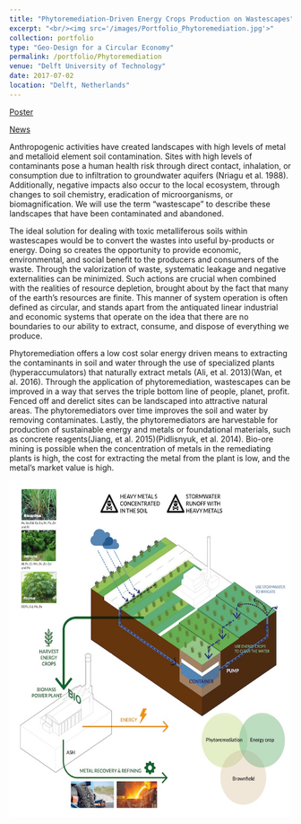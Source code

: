 ```yaml
---
title: "Phytoremediation-Driven Energy Crops Production on Wastescapes"
excerpt: "<br/><img src='/images/Portfolio_Phytoremediation.jpg'>"
collection: portfolio
type: "Geo-Design for a Circular Economy"
permalink: /portfolio/Phytoremediation
venue: "Delft University of Technology"
date: 2017-07-02
location: "Delft, Netherlands"
---
```


[Poster](https://yiw0104.github.io/files/Portfolio_Phytoremediation.pdf)

[News](http://h2020repair.eu/final-presentations-repair-course-geo-design-circular-economy-delft/)

Anthropogenic activities have created landscapes with high levels of metal and metalloid element soil contamination. Sites with high levels of contaminants pose a human health risk through direct contact, inhalation, or consumption due to infiltration to groundwater aquifers (Nriagu et al. 1988). Additionally, negative impacts also occur to the local ecosystem,
through changes to soil chemistry, eradication of microorganisms, or biomagnification. We will use the term “wastescape” to describe these landscapes that have been contaminated and abandoned.

The ideal solution for dealing with toxic metalliferous soils within wastescapes would be to convert the wastes into useful by-products or energy. Doing so creates the opportunity to provide economic, environmental, and social benefit to the producers and consumers of the waste. Through the valorization of waste, systematic leakage and negative externalities
can be minimized. Such actions are crucial when combined with the realities of resource depletion, brought about by the fact that many of the earth’s resources are finite. This manner of system operation is often defined as circular, and stands apart from the antiquated linear industrial and economic systems that operate on the idea that there are no boundaries to our ability to extract, consume, and dispose of everything we produce.

Phytoremediation offers a low cost solar energy driven means to extracting the contaminants in soil and water through the use of specialized plants (hyperaccumulators) that naturally extract metals (Ali, et al. 2013)(Wan, et al. 2016). Through the application of phytoremediation, wastescapes can be improved in a way that serves the triple bottom line of people,
planet, profit. Fenced off and derelict sites can be landscaped into attractive natural areas. The phytoremediators over time improves the soil and water by removing contaminates. Lastly, the phytoremediators are harvestable for production of sustainable energy and metals or foundational materials, such as concrete reagents(Jiang, et al. 2015)(Pidlisnyuk, et al.
2014). Bio-ore mining is possible when the concentration of metals in the remediating plants is high, the cost for extracting the metal from the plant is low, and the metal’s market value is high.

<img src="/images/Portfolio_Phytoremediation.jpg" width="600" height="600">

